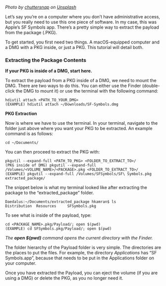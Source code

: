*Photo by [chuttersnap](https://unsplash.com/chuttersnap) on [Unsplash](https://unsplash.com)*

Let’s say you’re on a computer where you don’t have administrative access, but you really need to use this one piece of software. In my case, this was Apple’s SF Symbols app. There’s a pretty simple way to extract the payload from the package (.PKG).

To get started, you first need two things. A macOS-equipped computer and a DMG with a PKG inside, or just a PKG. This tutorial will detail both.

### Extracting the Package Contents
**If your PKG is inside of a DMG, start here.**

To extract the payload from a PKG inside of a DMG, we need to mount the DMG. There are two ways to do this. You can either use the Finder (double-click the DMG to mount it) or use the terminal with the following command:

```
hdiutil attach <PATH_TO_YOUR_DMG>
(EXAMPLE) hdiutil attach ~/Downloads/SF-Symbols.dmg
```
**PKG Extraction**

Now is where we have to use the terminal. In your terminal, navigate to the folder just above where you want your PKG to be extracted. An example command is as follows:

`cd ~/Documents/`

You can then proceed to extract the PKG with:
```
pkgutil --expand-full <PATH_TO_PKG> <FOLDER_TO_EXTRACT_TO>/
(PKG inside of DMG) pkgutil --expand-full /Volumes/<VOLUME_NAME>/<PACKAGE>.pkg <FOLDER_TO_EXTRACT_TO>/
(EXAMPLE) pkgutil --expand-full /Volumes/SFSymbols/SF\ Symbols.pkg extracted_package/
```
The snippet below is what my terminal looked like after extracting the package to the “extracted_package” folder.

```
Daedalus:~/Documents/extracted_package hkamran$ ls
Distribution  Resources     SFSymbols.pkg
```
To see what is inside of the payload, type:

```
cd <PACKAGE_NAME>.pkg/Payload/; open $(pwd)
(EXAMPLE) cd SFSymbols.pkg/Payload/; open $(pwd)
```
*The **open $(pwd)** command opens the current directory with the Finder.*

The folder hierarchy of the Payload folder is very simple. The directories are the places to put the files. For example, the directory *Applications* has “SF Symbols.app”, because that needs to be put in the Applications folder on your computer.

Once you have extracted the Payload, you can eject the volume (if you are using a DMG) or delete the PKG, as you no longer need it.
